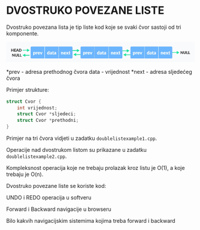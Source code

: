 # DVOSTRUKO POVEZANE LISTE

Dvostruko povezana lista je tip liste kod koje se svaki čvor sastoji od tri komponente.

<img src="../images/doublelist.png" />

*prev - adresa prethodnog čvora
data - vrijednost
*next - adresa sljedećeg čvora

Primjer strukture:

```c++
struct Cvor {
    int vrijednost;
    struct Cvor *sljedeci;
    struct Cvor *prethodni;
}
```

Primjer na tri čvora vidjeti u zadatku ```doublelistexample1.cpp```.

Operacije nad dvostrukom listom su prikazane u zadatku ```doublelistexample2.cpp```.

Kompleksnost operacija koje ne trebaju prolazak kroz listu je O(1), a koje trebaju je O(n).

Dvostruko povezane liste se koriste kod:

UNDO i REDO operacija u softveru

Forward i Backward navigacije u browseru

Bilo kakvih navigacijskim sistemima kojima treba forward i backward
